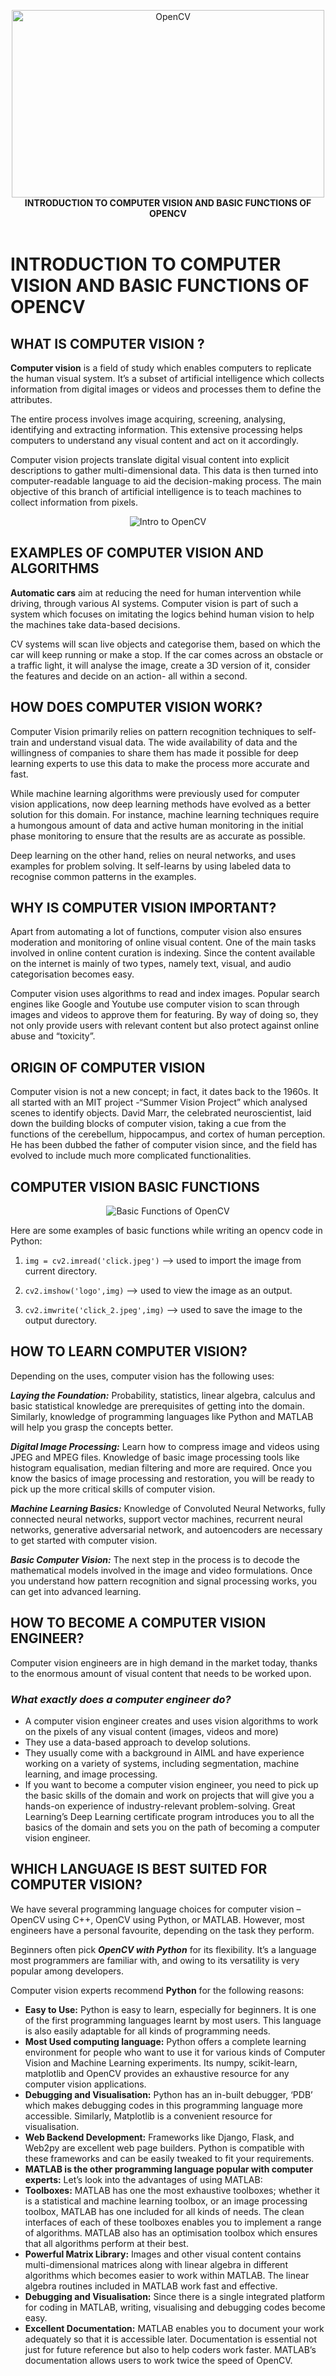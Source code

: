 <p align="center">
   <img src="https://upload.wikimedia.org/wikipedia/commons/thumb/3/32/OpenCV_Logo_with_text_svg_version.svg/270px-OpenCV_Logo_with_text_svg_version.svg.png" alt="OpenCV"
        width="500" height="300">
   <br />
   <b> INTRODUCTION TO COMPUTER VISION AND BASIC FUNCTIONS OF OPENCV</b>
   <br />
   
   <br />
</p>

# **INTRODUCTION TO COMPUTER VISION AND BASIC FUNCTIONS OF OPENCV**

## **WHAT IS COMPUTER VISION ?**

**Computer vision** is a field of study which enables computers to replicate the human visual system. It’s a subset of artificial intelligence which collects information from digital images or videos and processes them to define the attributes.

The entire process involves image acquiring, screening, analysing, identifying and extracting information. This extensive processing helps computers to understand any visual content and act on it accordingly. 

Computer vision projects translate digital visual content into explicit descriptions to gather multi-dimensional data. This data is then turned into computer-readable language to aid the decision-making process. The main objective of this branch of artificial intelligence is to teach machines to collect information from pixels.

<p align="center">
   <img src="https://d1m75rqqgidzqn.cloudfront.net/wp-data/2019/12/16172612/Blog_info_11-12-19-1.jpg" alt="Intro to OpenCV"
</p>

## **EXAMPLES OF COMPUTER VISION AND ALGORITHMS**

**Automatic cars** aim at reducing the need for human intervention while driving, through various AI systems. Computer vision is part of such a system which focuses on imitating the logics behind human vision to help the machines take data-based decisions.

CV systems will scan live objects and categorise them, based on which the car will keep running or make a stop. If the car comes across an obstacle or a traffic light, it will analyse the image, create a 3D version of it, consider the features and decide on an action- all within a second.

## **HOW DOES COMPUTER VISION WORK?**

Computer Vision primarily relies on pattern recognition techniques to self-train and understand visual data. The wide availability of data and the willingness of companies to share them has made it possible for deep learning experts to use this data to make the process more accurate and fast. 

While machine learning algorithms were previously used for computer vision applications, now deep learning methods have evolved as a better solution for this domain. For instance, machine learning techniques require a humongous amount of data and active human monitoring in the initial phase monitoring to ensure that the results are as accurate as possible.

Deep learning on the other hand, relies on neural networks, and uses examples for problem solving. It self-learns by using labeled data to recognise common patterns in the examples.

## **WHY IS COMPUTER VISION IMPORTANT?**

Apart from automating a lot of functions, computer vision also ensures moderation and monitoring of online visual content. One of the main tasks involved in online content curation is indexing. Since the content available on the internet is mainly of two types, namely text, visual, and audio categorisation becomes easy.

Computer vision uses algorithms to read and index images. Popular search engines like Google and Youtube use computer vision to scan through images and videos to approve them for featuring. By way of doing so, they not only provide users with relevant content but also protect against online abuse and “toxicity”.

## **ORIGIN OF COMPUTER VISION**

Computer vision is not a new concept; in fact, it dates back to the 1960s. It all started with an MIT project -“Summer Vision Project” which analysed scenes to identify objects. David Marr, the celebrated neuroscientist, laid down the building blocks of computer vision, taking a cue from the functions of the cerebellum, hippocampus, and cortex of human perception. He has been dubbed the father of computer vision since, and the field has evolved to include much more complicated functionalities.

## **COMPUTER VISION BASIC FUNCTIONS**

<p align="center">
   <img src="https://d1m75rqqgidzqn.cloudfront.net/2019/10/computer-vision-benefits-01.png" alt="Basic Functions of OpenCV"
</p>

Here are some examples of basic functions while writing an opencv code in Python:
1. `img = cv2.imread('click.jpeg')` --> used to import the image from current directory.

2. `cv2.imshow('logo',img)` --> used to view the image as an output.

3. `cv2.imwrite('click_2.jpeg',img)` --> used to save the image to the output durectory.

## **HOW TO LEARN COMPUTER VISION?**

Depending on the uses, computer vision has the following uses:

***Laying the Foundation:*** Probability, statistics, linear algebra, calculus and basic statistical knowledge are prerequisites of getting into the domain. Similarly, knowledge of programming languages like Python and MATLAB will help you grasp the concepts better.

***Digital Image Processing:*** Learn how to compress image and videos using JPEG and MPEG files. Knowledge of basic image processing tools like histogram equalisation, median filtering and more are required. Once you know the basics of image processing and restoration, you will be ready to pick up the more critical skills of computer vision.

***Machine Learning Basics:*** Knowledge of Convoluted Neural Networks, fully connected neural networks, support vector machines, recurrent neural networks, generative adversarial network, and autoencoders are necessary to get started with computer vision.

***Basic Computer Vision:*** The next step in the process is to decode the mathematical models involved in the image and video formulations. Once you understand how pattern recognition and signal processing works, you can get into advanced learning.

## **HOW TO BECOME A COMPUTER VISION ENGINEER?**

Computer vision engineers are in high demand in the market today, thanks to the enormous amount of visual content that needs to be worked upon.

### ***What exactly does a computer engineer do?***

- A computer vision engineer creates and uses vision algorithms to work on the pixels of any visual content (images, videos and more)
- They use a data-based approach to develop solutions.
- They usually come with a background in AIML and have experience working on a variety of systems, including segmentation, machine learning, and image processing.
- If you want to become a computer vision engineer, you need to pick up the basic skills of the domain and work on projects that will give you a hands-on experience of industry-relevant problem-solving. Great Learning’s Deep Learning certificate program introduces you to all the basics of the domain and sets you on the path of becoming a computer vision engineer.

## **WHICH LANGUAGE IS BEST SUITED FOR COMPUTER VISION?**

We have several programming language choices for computer vision – OpenCV using C++, OpenCV using Python, or MATLAB. However, most engineers have a personal favourite, depending on the task they perform.

Beginners often pick ***OpenCV with Python*** for its flexibility. It’s a language most programmers are familiar with, and owing to its versatility is very popular among developers.

Computer vision experts recommend **Python** for the following reasons:
- **Easy to Use:** Python is easy to learn, especially for beginners. It is one of the first programming languages learnt by most users. This language is also easily adaptable for all kinds of programming needs.
- **Most Used computing language:** Python offers a complete learning environment for people who want to use it for various kinds of Computer Vision and Machine Learning experiments. Its numpy, scikit-learn, matplotlib and OpenCV provides an exhaustive resource for any computer vision applications.
- **Debugging and Visualisation:** Python has an in-built debugger, ‘PDB’ which makes debugging codes in this programming language more accessible. Similarly, Matplotlib is a convenient resource for visualisation.
- **Web Backend Development:**  Frameworks like Django, Flask, and Web2py are excellent web page builders. Python is compatible with these frameworks and can be easily tweaked to fit your requirements.
- **MATLAB is the other programming language popular with computer experts:** Let’s look into the advantages of using MATLAB:
- **Toolboxes:** MATLAB has one the most exhaustive toolboxes; whether it is a statistical and machine learning toolbox, or an image processing toolbox, MATLAB has one included for all kinds of needs. The clean interfaces of each of these toolboxes enables you to implement a range of algorithms. MATLAB also has an optimisation toolbox which ensures that all algorithms perform at their best.
- **Powerful Matrix Library:** Images and other visual content contains multi-dimensional matrices along with linear algebra in different algorithms which becomes easier to work within MATLAB. The linear algebra routines included in MATLAB work fast and effective.
- **Debugging and Visualisation:** Since there is a single integrated platform for coding in MATLAB, writing, visualising and debugging codes become easy.
- **Excellent Documentation:** MATLAB enables you to document your work adequately so that it is accessible later. Documentation is essential not just for future reference but also to help coders work faster. MATLAB’s documentation allows users to work twice the speed of OpenCV.